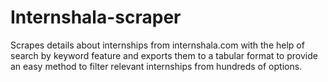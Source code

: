 # Internshala-scraper
Scrapes details about internships from internshala.com with the help of search by keyword feature and exports them to a tabular format to provide an easy method to filter relevant internships from hundreds of options.

